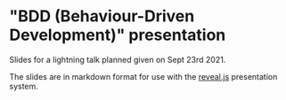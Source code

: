 # "BDD (Behaviour-Driven Development)" presentation

Slides for a lightning talk planned given on Sept 23rd 2021.

The slides are in markdown format for use with the
[reveal.js](https://revealjs.com) presentation system.

